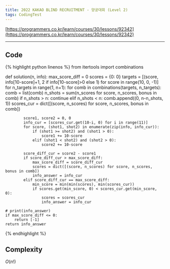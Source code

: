 ```yaml
---
title: 2022 KAKAO BLIND RECRUITMENT - 양궁대회 (Level 2)
tags: CodingTest
---
```


[https://programmers.co.kr/learn/courses/30/lessons/92342](https://programmers.co.kr/learn/courses/30/lessons/92342)

<!--more-->
---

## Code
{% highlight python linenos %}
from itertools import combinations

def solution(n, info):
    max_score_diff = 0
    scores         = {0: 0}
    targets        = [(score, info[10-score]+1, 2 if info[10-score]>0 else 1) for score in range(10, 0, -1)]
    for n_targets in range(1, n+1):
        for comb in combinations(targets, n_targets):
            comb = list(comb)
            n_shots = sum(n_scores for score, n_scores, bonus in comb)
            if n_shots > n:
                continue
            elif n_shots < n:
                comb.append((0, n-n_shots, 1))
            scores_cur = dict([(score, n_scores) for score, n_scores, bonus in comb])

            score1, score2 = 0, 0
            info_cur = [scores_cur.get(10-i, 0) for i in range(11)]
            for score, (shot1, shot2) in enumerate(zip(info, info_cur)):
                if (shot1 >= shot2) and (shot1 > 0):
                    score1 += 10-score
                elif (shot1 < shot2) and (shot2 > 0):
                    score2 += 10-score

            score_diff_cur = score2 - score1
            if score_diff_cur > max_score_diff:
                max_score_diff = score_diff_cur
                scores = dict([(score, n_scores) for score, n_scores, bonus in comb])
                info_answer = info_cur
            elif score_diff_cur == max_score_diff:
                min_score = min(min(scores), min(scores_cur))
                if scores.get(min_score, 0) < scores_cur.get(min_score, 0):
                    scores = scores_cur
                    info_answer = info_cur

    # print(info_answer)
    if max_score_diff <= 0:
        return [-1]
    return info_answer
{% endhighlight %}


## Complexity
$O(n!)$

